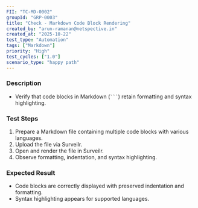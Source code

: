```yaml
---
FII: "TC-MD-0002"
groupId: "GRP-0003"
title: "Check - Markdown Code Block Rendering"
created_by: "arun-ramanan@netspective.in"
created_at: "2025-10-22"
test_type: "Automation"
tags: ["Markdown"]
priority: "High"
test_cycles: ["1.0"]
scenario_type: "happy path"
---
```

### Description
- Verify that code blocks in Markdown (` ``` `) retain formatting and syntax highlighting.

### Test Steps
1. Prepare a Markdown file containing multiple code blocks with various languages.  
2. Upload the file via Surveilr.  
3. Open and render the file in Surveilr.  
4. Observe formatting, indentation, and syntax highlighting.

### Expected Result
- Code blocks are correctly displayed with preserved indentation and formatting.  
- Syntax highlighting appears for supported languages.
